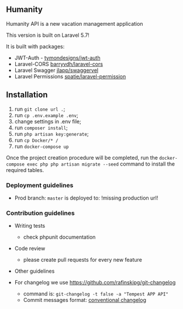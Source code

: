 ## Humanity

Humanity API is a new vacation management application

This version is built on Laravel 5.7!

It is built with packages:

* JWT-Auth - [tymondesigns/jwt-auth](https://github.com/tymondesigns/jwt-auth)
* Laravel-CORS [barryvdh/laravel-cors](http://github.com/barryvdh/laravel-cors)
* Laravel Swagger [jlapp/swaggervel](https://github.com/slampenny/Swaggervel)
* Laravel Permissions [spatie/laravel-permission](https://github.com/spatie/laravel-permission)

## Installation

1. run `git clone url .`;
2. run `cp .env.example .env`;
3. change settings in .env file;
4. run `composer install`;
4. run `php artisan key:generate`;
5. run `cp Docker/* /`
5. run `docker-compose up`

Once the project creation procedure will be completed, 
run the `docker-compose exec php php artisan migrate --seed` command 
to install the required tables.

### Deployment guidelines ###
    
* Prod branch: `master` is deployed to: !missing production url!
    
### Contribution guidelines ###

* Writing tests
    * check phpunit documentation

* Code review
    * please create pull requests for every new feature

* Other guidelines
* For changelog we use https://github.com/rafinskipg/git-changelog
    * command is: `git-changelog -t false -a "Tempest APP API"`
    * Commit messages format: [conventional changelog](https://github.com/conventional-changelog/conventional-changelog/tree/master/packages/conventional-changelog-angular)
	
